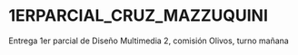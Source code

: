 # 1ERPARCIAL_CRUZ_MAZZUQUINI
Entrega 1er parcial de Diseño Multimedia 2, comisión Olivos, turno mañana
